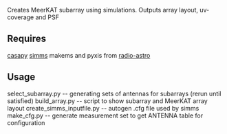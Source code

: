 Creates MeerKAT subarray using simulations. Outputs array layout, uv-coverage and PSF

Requires
-----
[casapy](http://casa.nrao.edu/casa_obtaining.shtml)
[simms](https://github.com/SpheMakh/simms)
makems and pyxis from [radio-astro](https://launchpad.net/~radio-astro/+archive/ubuntu/main)

Usage
-----

select_subarray.py -- generating sets of antennas for subarrays (rerun until satisfied)
build_array.py -- script to show subarray and MeerKAT array layout
create_simms_inputfile.py -- autogen .cfg file used by simms
make_cfg.py -- generate measurement set to get ANTENNA table for configuration

